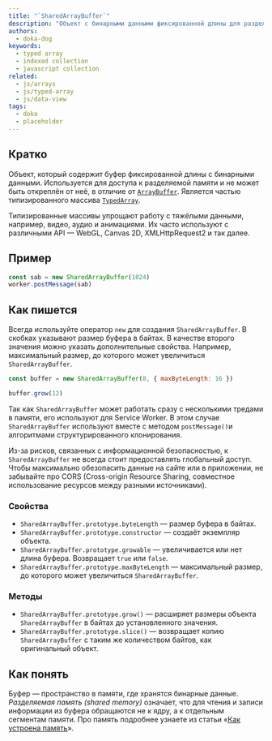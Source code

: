 ```yaml
---
title: "`SharedArrayBuffer`"
description: "Объект с бинарными данными фиксированной длины для разделяемой области памяти."
authors:
  - doka-dog
keywords:
  - typed array
  - indexed collection
  - javascript collection
related:
  - js/arrays
  - js/typed-array
  - js/data-view
tags:
  - doka
  - placeholder
---
```


## Кратко

Объект, который содержит буфер фиксированной длины с бинарными данными. Используется для доступа к разделяемой памяти и не может быть откреплён от неё, в отличие от [`ArrayBuffer`](/js/array-buffer/). Является частью типизированного массива [`TypedArray`](/js/typed-array/).

Типизированные массивы упрощают работу с тяжёлыми данными, например, видео, аудио и анимациями. Их часто используют с различными API — WebGL, Canvas 2D, XMLHttpRequest2 и так далее.

## Пример

```js
const sab = new SharedArrayBuffer(1024)
worker.postMessage(sab)
```

## Как пишется

Всегда используйте оператор `new` для создания `SharedArrayBuffer`. В скобках указывают размер буфера в байтах. В качестве второго значения можно указать дополнительные свойства. Например, максимальный размер, до которого может увеличиться `SharedArrayBuffer`.

```js
const buffer = new SharedArrayBuffer(8, { maxByteLength: 16 })

buffer.grow(12)
```

Так как `SharedArrayBuffer` может работать сразу с несколькими тредами в памяти, его используют для Service Worker. В этом случае `SharedArrayBuffer` используют вместе с методом `postMessage()`и алгоритмами структурированного клонирования.

Из-за рисков, связанных с информационной безопасностью, к `SharedArrayBuffer` не всегда стоит предоставлять глобальный доступ. Чтобы максимально обезопасить данные на сайте или в приложении, не забывайте про CORS (Cross-origin Resource Sharing, совместное использование ресурсов между разными источниками).

### Свойства

- `SharedArrayBuffer.prototype.byteLength` — размер буфера в байтах.
- `SharedArrayBuffer.prototype.constructor` — создаёт экземпляр объекта.
- `SharedArrayBuffer.prototype.growable` — увеличивается или нет длина буфера. Возвращает `true` или `false`.
- `SharedArrayBuffer.prototype.maxByteLength` — максимальный размер, до которого может увеличиться `SharedArrayBuffer`.

### Методы

- `SharedArrayBuffer.prototype.grow()` — расширяет размеры объекта `SharedArrayBuffer` в байтах до установленного значения.
- `SharedArrayBuffer.prototype.slice()` — возвращает копию `SharedArrayBuffer` с таким же количеством байтов, как оригинальный объект.

## Как понять

Буфер — пространство в памяти, где хранятся бинарные данные. _Разделяемая память (shared memory)_ означает, что для чтения и записи информации из буфера обращаются не к ядру, а к отдельным сегментам памяти. Про память подробнее узнаете из статьи «[Как устроена память](/tools/trivial-memory-model/)».
